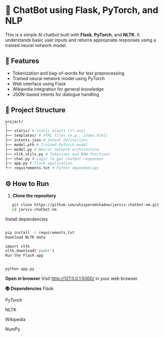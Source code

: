 # 🤖 ChatBot using Flask, PyTorch, and NLP

This is a simple AI chatbot built with **Flask**, **PyTorch**, and **NLTK**. It understands basic user inputs and returns appropriate responses using a trained neural network model.

## 🚀 Features

- Tokenization and bag-of-words for text preprocessing
- Trained neural network model using PyTorch
- Web interface using Flask
- Wikipedia integration for general knowledge
- JSON-based intents for dialogue handling

## 📁 Project Structure
```bash
project/
│
├── static/ # Static assets (if any)
├── templates/ # HTML files (e.g., index.html)
├── intents.json # Intent definitions
├── model.pth # Trained PyTorch model
├── model.py # Neural network architecture
├── nltk_utils.py # Tokenizer and BOW functions
├── chat.py # Logic to get chatbot responses
├── app.py # Flask application
└── requirements.txt # Python dependencies

```

## ⚙️ How to Run

1. **Clone the repository**
```bash
   git clone https://github.com/whisperedshadow/jarvis-chatbot-nm.git
   cd jarvis-chatbot-nm
```
Install dependencies

```bash

pip install -r requirements.txt
Download NLTK data
```

```bash
import nltk
nltk.download('punkt')
Run the Flask app
```

```bash

python app.py

```


**Open in browser**
Visit http://127.0.0.1:5000/ in your web browser.

**📚 Dependencies**
Flask

PyTorch

NLTK

Wikipedia

NumPy